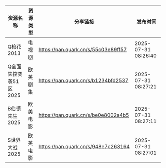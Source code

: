 | 资源名称           | 资源类型 | 分享链接                                | 发布时间                |
| -------------- | ---- | ----------------------------------- | ------------------- |
| Q枪花2013        | 电视剧  | https://pan.quark.cn/s/55c03e89ff57 | 2025-07-31 08:26:40 |
| Q全面失控突袭51区2025 | 欧美剧集 | https://pan.quark.cn/s/b1234bfd2537 | 2025-07-31 08:27:21 |
| B伯顿先生2025      | 欧美电影 | https://pan.quark.cn/s/be0e8002a4b5 | 2025-07-31 08:27:11 |
| S世界大战2025      | 欧美电影 | https://pan.quark.cn/s/948e7c263164 | 2025-07-31 08:27:01 |
